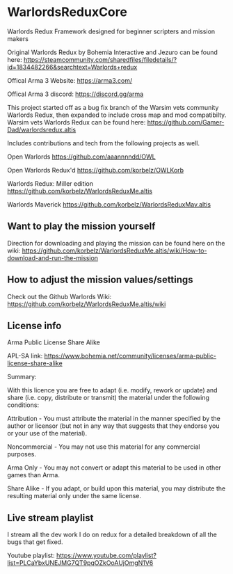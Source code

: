 # WarlordsReduxCore
Warlords Redux Framework designed for beginner scripters and mission makers 

Original Warlords Redux by Bohemia Interactive and Jezuro can be found here:
https://steamcommunity.com/sharedfiles/filedetails/?id=1834482266&searchtext=Warlords+redux

Offical Arma 3 Website: https://arma3.com/

Offical Arma 3 discord:  https://discord.gg/arma

This project started off as a bug fix branch of the Warsim vets community Warlords Redux, then expanded to include cross map and mod compatibilty. 
Warsim vets Warlords Redux can be found here:
https://github.com/Gamer-Dad/warlordsredux.altis

Includes contributions and tech from the following projects as well.

Open Warlords
https://github.com/aaannnndd/OWL

Open Warlords Redux'd
https://github.com/korbelz/OWLKorb

Warlords Redux: Miller edition
https://github.com/korbelz/WarlordsReduxMe.altis

Warlords Maverick
https://github.com/korbelz/WarlordsReduxMav.altis


## Want to play the mission yourself  

Direction for downloading and playing the mission can be found here on the wiki: 
https://github.com/korbelz/WarlordsReduxMe.altis/wiki/How-to-download-and-run-the-mission


## How to adjust the mission values/settings

Check out the Github Warlords Wiki: https://github.com/korbelz/WarlordsReduxMe.altis/wiki

## License info

Arma Public License Share Alike

APL-SA link: https://www.bohemia.net/community/licenses/arma-public-license-share-alike

Summary: 

With this licence you are free to adapt (i.e. modify, rework or update) and share (i.e. copy, distribute or transmit) the material under the following conditions:

Attribution - You must attribute the material in the manner specified by the author or licensor (but not in any way that suggests that they endorse you or your use of the material).

Noncommercial - You may not use this material for any commercial purposes.

Arma Only - You may not convert or adapt this material to be used in other games than Arma.

Share Alike - If you adapt, or build upon this material, you may distribute the resulting material only under the same license.

## Live stream playlist 

I stream all the dev work I do on redux for a detailed breakdown of all the bugs that get fixed. 

Youtube playlist: https://www.youtube.com/playlist?list=PLCaYbxUNEJMG7QT9pqOZkOoAUjOmgN1V6


